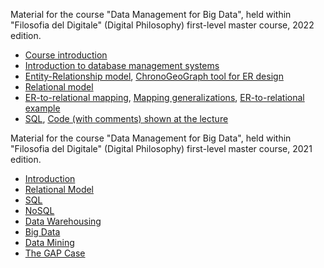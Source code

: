 Material for the course "Data Management for Big Data", held within "Filosofia del Digitale" (Digital Philosophy) first-level master course, 2022 edition.

* [Course introduction](https://github.com/dslab-uniud/teaching/blob/main/courses/Filosofia%20del%20Digitale/Master_Uniud_2022___0___Course_introduction.pdf)
* [Introduction to database management systems](https://github.com/dslab-uniud/teaching/blob/main/courses/Filosofia%20del%20Digitale/Master_Uniud_2022___1___Introduction_to_Databases.pdf)
* [Entity-Relationship model](https://github.com/dslab-uniud/teaching/blob/main/courses/Filosofia%20del%20Digitale/Master_Uniud_2022___2___ER.pdf), [ChronoGeoGraph tool for ER design](https://github.com/dslab-uniud/teaching/blob/main/courses/Data%20Management%20for%20Big%20Data/2021-2022/ChronoGeoGraph_Wrapped.jar)
* [Relational model](https://github.com/dslab-uniud/teaching/blob/main/courses/Filosofia%20del%20Digitale/Master_Uniud_2022___3___Relational_model.pdf)
* [ER-to-relational mapping](https://github.com/dslab-uniud/teaching/blob/main/courses/Filosofia%20del%20Digitale/4%20-%20ER%20to%20relational%20mapping.pdf), [Mapping generalizations](https://github.com/dslab-uniud/teaching/blob/main/courses/Filosofia%20del%20Digitale/4b%20-%20Mapping%20generalizations.pdf), [ER-to-relational example](https://github.com/dslab-uniud/teaching/blob/main/courses/Filosofia%20del%20Digitale/ER%20to%20relational%20mapping%20example.pdf)
* [SQL](https://github.com/dslab-uniud/teaching/blob/main/courses/Filosofia%20del%20Digitale/Master_Uniud_2022___4___SQL.pdf), [Code (with comments) shown at the lecture](https://github.com/dslab-uniud/teaching/blob/main/courses/Filosofia%20del%20Digitale/codice_esempio.sql)



Material for the course "Data Management for Big Data", held within "Filosofia del Digitale" (Digital Philosophy) first-level master course, 2021 edition.

* [Introduction](https://github.com/dslab-uniud/teaching/blob/main/courses/Filosofia%20del%20Digitale/0%20-%20Introduction.pdf)
* [Relational Model](https://github.com/dslab-uniud/teaching/blob/main/courses/Filosofia%20del%20Digitale/1%20-%20Relational%20Model.pdf)
* [SQL](https://github.com/dslab-uniud/teaching/blob/main/courses/Filosofia%20del%20Digitale/2%20-%20SQL.pdf)
* [NoSQL](https://github.com/dslab-uniud/teaching/blob/main/courses/Filosofia%20del%20Digitale/3%20-%20NoSQL.pdf)
* [Data Warehousing](https://github.com/dslab-uniud/teaching/blob/main/courses/Filosofia%20del%20Digitale/4%20-%20Data%20Warehousing.pdf)
* [Big Data](https://github.com/dslab-uniud/teaching/blob/main/courses/Filosofia%20del%20Digitale/5%20-%20Big%20Data.pdf)
* [Data Mining](https://github.com/dslab-uniud/teaching/blob/main/courses/Filosofia%20del%20Digitale/6%20-%20Data%20Mining.pdf)
* [The GAP Case](https://github.com/dslab-uniud/teaching/blob/main/courses/Filosofia%20del%20Digitale/7%20-%20The%20GAP%20Case.pdf)
